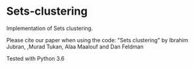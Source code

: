 # Sets-clustering

Implementation of Sets clustering.

Please cite our paper when using the code: "Sets clustering" by Ibrahim Jubran, ,Murad Tukan, Alaa Maalouf and Dan Feldman

Tested with Python 3.6
